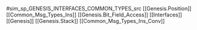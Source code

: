 #sim_sp_GENESIS_INTERFACES_COMMON_TYPES_src
[[Genesis.Position]]
[[Common_Msg_Types_Ins]]
[[Genesis.Bit_Field_Access]]
[[Interfaces]]
[[Genesis]]
[[Genesis.Stack]]
[[Common_Msg_Types_Ins_Conv]]
